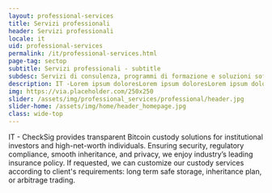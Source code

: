 ```yaml
---
layout: professional-services
title: Servizi professionali
header: Servizi professionali
locale: it
uid: professional-services
permalink: /it/professional-services.html
page-tag: sectop
subtitle: Servizi professionali - subtitle
subdesc: Servizi di consulenza, programmi di formazione e soluzioni software
description: IT -Lorem ipsum doloresLorem ipsum doloresLorem ipsum doloresLorem ipsum doloresLorem ipsum doloresLorem ipsum doloresLorem ipsum doloresLorem ipsum doloresLorem ipsum doloresLorem ipsum doloresLorem ipsum doloresLorem ipsum doloresLorem ipsum doloresLorem ipsum doloresLorem ipsum doloresLorem ipsum doloresLorem ipsum dolores
img: https://via.placeholder.com/250x250
slider: /assets/img/professional_services/professional/header.jpg
slider-home: /assets/img/home/header_homepage.jpg
class: wide-top
---
```


IT - CheckSig provides transparent Bitcoin custody solutions for institutional investors and high-net-worth individuals. Ensuring security, regulatory compliance, smooth inheritance, and privacy, we enjoy industry’s leading insurance policy. If requested, we can customize our custody services according to client's requirements: long term safe storage, inheritance plan, or arbitrage trading.
